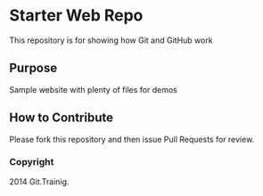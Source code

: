 # Starter Web Repo

This repository is for showing how Git and GitHub work

## Purpose

Sample website with plenty of files for demos

## How to Contribute
 
Please fork this repository and then issue Pull Requests for review.

### Copyright

2014 Git.Trainig.